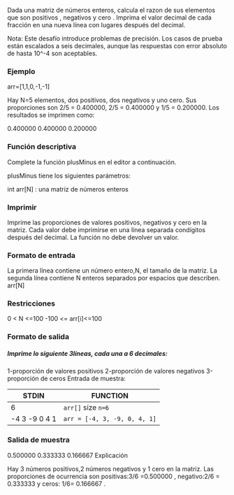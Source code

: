Dada una matriz de números enteros, calcula el razon de sus elementos que son positivos , negativos y cero . Imprima el valor decimal de cada fracción en una nueva línea con lugares después del decimal.

Nota: Este desafío introduce problemas de precisión. Los casos de prueba están escalados a seis decimales, aunque las respuestas con error absoluto de hasta 10^-4 son aceptables.

### Ejemplo

arr=[1,1,0,-1,-1]

Hay N=5 elementos, dos positivos, dos negativos y uno cero. Sus proporciones son 2/5 = 0.400000, 2/5 = 0.400000 y 1/5 = 0.200000. Los resultados se imprimen como:

0.400000
0.400000
0.200000

### Función descriptiva

Complete la función plusMinus en el editor a continuación.

plusMinus tiene los siguientes parámetros:

int arr[N] : una matriz de números enteros

### Imprimir

Imprime las proporciones de valores positivos, negativos y cero en la matriz. Cada valor debe imprimirse en una línea separada condígitos después del decimal. La función no debe devolver un valor.

### Formato de entrada

La primera línea contiene un número entero,N, el tamaño de la matriz.
La segunda línea contiene N enteros separados por espacios que describen.
arr[N]

### Restricciones

0 < N <=100
-100 <= arr[i]<=100

### Formato de salida

##### Imprime lo siguiente 3líneas, cada una a 6 decimales:

1-proporción de valores positivos
2-proporción de valores negativos
3-proporción de ceros
Entrada de muestra:

| STDIN         | FUNCTION                     |
| ------------- | ---------------------------- |
| 6             | `arr[]` size `n=6`           |
| -4 3 -9 0 4 1 | `arr = [-4, 3, -9, 0, 4, 1]` |

### Salida de muestra

0.500000
0.333333
0.166667
Explicación

Hay 3 números positivos,2 números negativos y 1 cero en la matriz.
Las proporciones de ocurrencia son positivas:3/6 =0.500000 , negativo:2/6 = 0.333333
y ceros: 1/6= 0.166667 .
